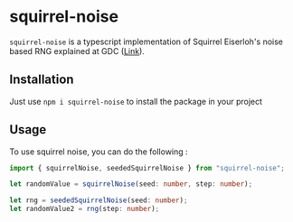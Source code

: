 # squirrel-noise

`squirrel-noise` is a typescript implementation of Squirrel Eiserloh's noise based RNG explained at GDC (<a href="https://www.youtube.com/watch?v=LWFzPP8ZbdU">Link</a>).

## Installation

Just use `npm i squirrel-noise` to install the package in your project

## Usage

To use squirrel noise, you can do the following :

```ts 
import { squirrelNoise, seededSquirrelNoise } from "squirrel-noise";

let randomValue = squirrelNoise(seed: number, step: number);

let rng = seededSquirrelNoise(seed: number);
let randomValue2 = rng(step: number);
```
